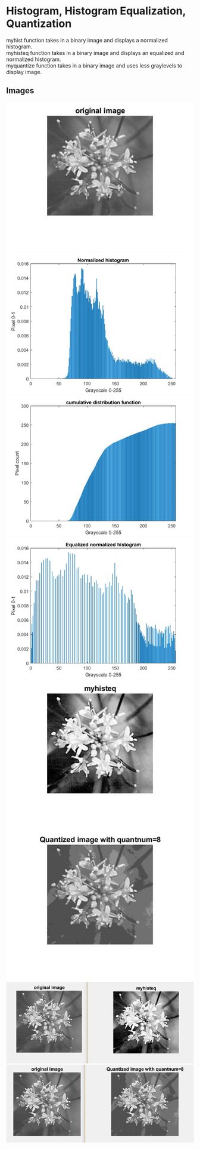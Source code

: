 # Histogram, Histogram Equalization, Quantization

myhist function takes in a binary image and displays a normalized histogram.\
myhisteq function takes in a binary image and displays an equalized and normalized histogram.\
myquantize function takes in a binary image and uses less graylevels to display image.

## Images
![alt text](originalflower.jpg)
![alt text](normalizedhistogram.jpg)
![alt text](cumulativedistributionfunction.jpg)
![alt text](equalizednormalizedhistogram.jpg)
![alt text](equalizedflower.jpg)
![alt text](quantizedflower.jpg)
![alt text](myhisteqflower2.PNG)
![alt text](myquantflower.PNG)